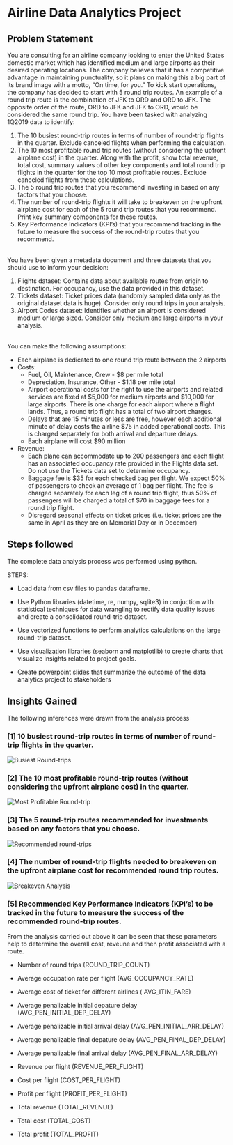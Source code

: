 # Airline Data Analytics Project


## Problem Statement

You are consulting for an airline company looking to enter the United States domestic market which has identified medium and large airports as their desired operating locations. The company believes that it has a competitive advantage in maintaining punctuality, so it plans on making this a big part of its brand image with a motto, “On time, for you.” To kick start operations, the company has decided to start with 5 round trip routes. An example of a round trip route is the combination of JFK to ORD and ORD to JFK. The opposite order of the route, ORD to JFK and JFK to ORD, would be considered the same round trip. 
You have been tasked with analyzing 1Q2019 data to identify: 
1. The 10 busiest round-trip routes in terms of number of round-trip flights in the quarter. Exclude canceled flights when performing the calculation. 
2. The 10 most profitable round trip routes (without considering the upfront airplane cost) in the quarter. Along with the profit, show total revenue, total cost, summary values of other key components and total round trip flights in the quarter for the top 10 most profitable routes. Exclude canceled flights from these calculations. 
3. The 5 round trip routes that you recommend investing in based on any factors that you choose.
4. The number of round-trip flights it will take to breakeven on the upfront airplane cost for each of the 5 round trip routes that you recommend. Print key summary components for these routes. 
5. Key Performance Indicators (KPI’s) that you recommend tracking in the future to measure the success of the round-trip routes that you recommend.

\
You have been given a metadata document and three datasets that you should use to inform your decision: 
1. Flights dataset: Contains data about available routes from origin to destination. For occupancy, use the data provided in this dataset. 
2. Tickets dataset: Ticket prices data (randomly sampled data only as the original dataset data is huge). Consider only round trips in your analysis. 
3. Airport Codes dataset: Identifies whether an airport is considered medium or large sized. Consider only medium and large airports in your analysis.

\
You can make the following assumptions: 
- Each airplane is dedicated to one round trip route between the 2 airports 
- Costs: 
  - Fuel, Oil, Maintenance, Crew - $8 per mile total 
  - Depreciation, Insurance, Other - $1.18 per mile total
  - Airport operational costs for the right to use the airports and related services are fixed at $5,000 for medium airports and $10,000 for large airports. There is one charge for each airport where a flight lands. Thus, a round trip flight has a total of two airport charges. 
  - Delays that are 15 minutes or less are free, however each additional minute of delay costs the airline $75 in added operational costs. This is charged separately for both arrival and departure delays. 
  - Each airplane will cost $90 million
- Revenue: 
  - Each plane can accommodate up to 200 passengers and each flight has an associated occupancy rate provided in the Flights data set. Do not use the Tickets data set to determine occupancy. 
  - Baggage fee is $35 for each checked bag per flight. We expect 50% of passengers to check an average of 1 bag per flight. The fee is charged separately for each leg of a round trip flight, thus 50% of passengers will be charged a total of $70 in baggage fees for a round trip flight. 
  - Disregard seasonal effects on ticket prices (i.e. ticket prices are the same in April as they are on Memorial Day or in December)

## Steps followed 

   The complete data analysis process was performed using python.

   STEPS:

- Load data from csv files to pandas dataframe.

- Use Python libraries (datetime, re, numpy, sqlite3) in conjuction with statistical techniques for data wrangling to rectify data quality issues and create a consolidated round-trip dataset.

- Use vectorized functions to perform analytics calculations on the large round-trip dataset.

- Use visualization libraries (seaborn and matplotlib) to create charts that visualize insights related to project goals.

- Create powerpoint slides that summarize the outcome of the data analytics project to stakeholders

## Insights Gained

The following inferences were drawn from the analysis process

### [1] 10 busiest round-trip routes in terms of number of round-trip flights in the quarter.

   ![Busiest Round-trips](https://github.com/Jucodez/Airline-Data-Analytics-Project/assets/102746691/8ea3297e-e9aa-4bf4-8928-d0534032ffc4)
           
### [2] The 10 most profitable round-trip routes (without considering the upfront airplane cost) in the quarter.

   ![Most Profitable Round-trip](https://github.com/Jucodez/Airline-Data-Analytics-Project/assets/102746691/c8843630-72e1-4da6-be59-16da35d4f024)
 
### [3] The 5 round-trip routes recommended for investments based on any factors that you choose.

   ![Recommended round-trips](https://github.com/Jucodez/Airline-Data-Analytics-Project/assets/102746691/7496b9ce-fe52-4e43-bd98-3f6f6786f11d)

### [4] The number of round-trip flights needed to breakeven on the upfront airplane cost for recommended round trip routes.

   ![Breakeven Analysis](https://github.com/Jucodez/Airline-Data-Analytics-Project/assets/102746691/df2116ab-0942-4e21-8169-e67e53225b6e)

### [5] Recommended Key Performance Indicators (KPI’s) to be tracked in the future to measure the success of the recommended round-trip routes.

   From the analysis carried out above it can be seen that these parameters help to determine the overall cost, reveune and then profit associated with a route.

- Number of round trips (ROUND_TRIP_COUNT)

- Average occupation rate per flight (AVG_OCCUPANCY_RATE)

- Average cost of ticket for different airlines ( AVG_ITIN_FARE)

- Average penalizable initial depature delay (AVG_PEN_INITIAL_DEP_DELAY)

- Average penalizable initial arrival delay (AVG_PEN_INITIAL_ARR_DELAY)

- Average penalizable final depature delay (AVG_PEN_FINAL_DEP_DELAY)

- Average penalizable final arrival delay (AVG_PEN_FINAL_ARR_DELAY)

- Revenue per flight (REVENUE_PER_FLIGHT)

- Cost per flight (COST_PER_FLIGHT)

- Profit per flight (PROFIT_PER_FLIGHT)

- Total revenue (TOTAL_REVENUE)

- Total cost (TOTAL_COST)

- Total profit (TOTAL_PROFIT)
